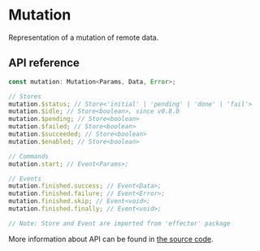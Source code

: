 # Mutation <Badge type="tip" text="since v0.2.0" />

Representation of a mutation of remote data.

## API reference

```ts
const mutation: Mutation<Params, Data, Error>;

// Stores
mutation.$status; // Store<'initial' | 'pending' | 'done' | 'fail'>
mutation.$idle; // Store<boolean>, since v0.8.0
mutation.$pending; // Store<boolean>
mutation.$failed; // Store<boolean>
mutation.$succeeded; // Store<boolean>
mutation.$enabled; // Store<boolean>

// Commands
mutation.start; // Event<Params>;

// Events
mutation.finished.success; // Event<Data>;
mutation.finished.failure; // Event<Error>;
mutation.finished.skip; // Event<void>;
mutation.finished.finally; // Event<void>;

// Note: Store and Event are imported from 'effector' package
```

More information about API can be found in [the source code](https://github.com/igorkamyshev/farfetched/blob/master/packages/core/src/mutation/type.ts).
